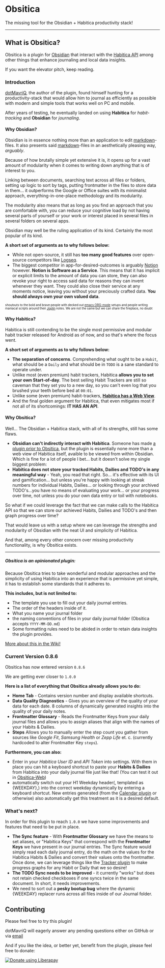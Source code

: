
# Obsitica

The missing tool for the Obsidian + Habitica productivity stack!

---
## What is Obsitica?
Obsitica is a plugin for [Obsidian](https://obsidian.md/) that interact with the [Habitica API](https://habitica.com/apidoc/) among other things that enhance journaling and local data insights. 

If you want the elevator pitch, keep reading.

### Introduction 
[dotMavriQ](https://github.com/dotMavriQ), the author of the plugin, found himself hunting for a productivity-stack that would allow him to journal as efficiently as possible with modern and simple tools that works well on PC and mobile. 

After years of testing, he eventually landed on using **Habitica** for *habit-tracking* and **Obsidian** for *journaling*.

#### Why Obsidian?

Obsidian is in essence nothing more than an application to edit [markdown](https://en.wikipedia.org/wiki/Markdown)-files. It also presents said [markdown](https://en.wikipedia.org/wiki/Markdown)-files in an aesthetically pleasing way, *arguably*.

Because of how brutally simple yet extensive it is, it opens up for a vast amount of modularity when it comes to writing down anything that is of interest to you. 

Linking between documents, searching text across all files or folders, setting up logic to sort by tags, putting frontmatter in the files to store data in them... it outperforms the Google or Office suites with its minimalist approach, everything-in-one-place methodology and its modularity.

The modularity also means that as long as you find an approach that you are comfortable with, you can reduce your cognitive load by not having several parts of yourself or your work or interest placed in several files in several folders on several apps.  

Obsidian may well be the ruling application of its kind. Certainly the most popular of its kind.

**A short set of arguments as to why follows below:**
* While not open-source, it still has **too many good features** over open-source competitors like [Logseq](https://logseq.com/).
* The biggest competitor in app-for-desired-outcomes is arguably [Notion](https://www.notion.com/) however. **Notion is Software as a Service**. This means that it has implicit or explicit limits to the amount of data you can store, they can also revoke your right to access said data for reasons they can invent whenever they want. They could also close their service at any moments notice, leaving you without your preciously crafted data. **You should always own your own valued data**.

<sub><sup>shoutouts to the bold and brave people with decked out [emacs ORG-mode](https://orgmode.org/) setups and people writing maniacal scripts around their [Joplin](https://joplinapp.org/) notes. We are not the same but we can share the fireplace, no doubt</sub></sup>

#### Why Habitica?

Habitica is still contending to be the single most permissive and modular habit tracker released for Android as of now, and so that's where the focus went.

**A short set of arguments as to why follows below:**

* **The separation of concerns**. Comprehending what ought to be a `Habit`, what should be a `Daily` and what should be in `TODO` is a sane standard to operate under.
* Unlike most (even premium) habit trackers, Habitica **allows you to set your own Start-of-day**. The best selling Habit Trackers are still so caveman that they set you to a new day, so you can't even log that you brushed your teeth before bed at `00:01`.  
* Unlike some (even premium) habit-trackers, **[Habitica has a Web View](https://habitica.com/)**.
* And the final golden argument for Habitica, that even mitigates most if not all of its shortcomings: **IT HAS AN API**. 

#### Why Obsitica? 
Well... The Obsidian + Habitica stack, with all of its strengths, still has some flaws.

- **Obsidian can't indirectly interact with Habitica**. Someone has made [a plugin prior to Obsitica](obsidian://show-plugin?id=obsidian-habitica-integration), but the plugin is essentially none more than a web view of Habitica itself, avaible to be viewed from within Obsidian. Which is fine for a lot of people I bet... but it doesn't solve my single biggest problem:
- **Habitica does not store your tracked Habits, Dailies and TODO's in any meaningful way** - Yeah, you read that right. So... it's effective with its UI and gamification... but unless you're happy with looking at streak numbers for individual Habits, Dailies... or looking through your archived TODO's...you have no means of evaluating your work... or your progress over time, not unless you do your own data entry or toil with notebooks.

So what if we could leverage the fact that we can make calls to the Habitica API so that we can store our achieved Habits, Dailies and TODO's and then graph progress over time? 

That would leave us with a setup where we can leverage the strengths and modularity of Obsidian with the neat UI and simplicity of Habitica.

And that, among every other concern over missing productivity functionality, is why Obsitica exists.

---
##### Obsitica is an opinionated plugin:
Because Obsitica tries to take wonderful and modular approaches and the simplicity of using Habitica into an experience that is permissive yet simple, it has to establish some standards that it adheres to. 

**This includes, but is not limited to:**

- The template you use to fill out your daily journal entries.
- The order of the headers inside of it. 
- What you name your journal folder
- the naming conventions of files in your daily journal folder (Obsitica accepts `YYYY-MM-DD.md`)
- Some formatting rules need to be abided in order to retain data insights the plugin provides.

[More about this in the Wiki!](https://github.com/dotMavriQ/Obsitica/wiki/Getting-Started) 


### Current Version 0.8.6

Obsitica has now entered version `0.8.6` 

We are getting ever closer to `1.0.0` 

**Here is a list of everything that Obsitica already allows you to do:** 

- **Home Tab** - Contains version number and display available shortcuts.
- **Data Quality Diagnostics** - Gives you an overview of the quality of your data for each date. 8 columns of dynamically generated insights into the quality of your daily notes.
- **Frontmatter Glossary** - Reads the Frontmatter Keys from your daily journal files and allows you to assign aliases that align with the names of your Habits & Dailies.
- **Steps** Allows you to manually enter the step count you gather from sources like *Google Fit*, *Samsung Health* or *Zepp Life* et. c. (currently hardcoded to alter Frontmatter Key `steps`). 

**Furthermore, you can also:**
- Enter in your *Habitica User ID* and *API Token* into settings. With them in place you can hit a keyboard shortcut to paste your **Habits & Dailies** from Habitica into your daily journal file just like that! (You can test it out in [Obsitica-Web](https://dotmavriq.github.io/Obsitica-Web/))
- automatically switch out your H1 Weekday header(, templated as {WEEKDAY},) into the correct weekday dynamically by entering a keyboard shortcut. New entries generated (from the [Calendar plugin](https://github.com/liamcain/obsidian-calendar-plugin) or otherwise) also automatically get this treatment as it is a desired default.


### What's next?

In order for this plugin to reach `1.0.0` we have some improvements and features that need to be put in place.

- **The Sync feature** - With **Frontmatter Glossary** we have the means to set aliases, or "Habitica Keys" that correspond with the **Frontmatter Keys** we have present in our journal entries. The Sync feature would simply read each daily journal entry, do the math on the values for the Habitica Habits & Dailies and convert their values onto the frontmatter. Once done, we can leverage things like the [Tracker plugin](https://github.com/pyrochlore/obsidian-tracker) to make progress graphs for any Habit or Daily that we so desire!
- **The TODO Sync needs to be improved** - it currently "works" but does not retain checked checkboxes if one syncs twice in the same document. In short, it needs improvements.  
- We need to sort out a **pesky bootup bug** where the dynamic {WEEKDAY} replacer runs across all files inside of our Journal folder.

## Contributing

Please feel free to try this plugin! 

dotMavriQ will eagerly answer any pending questions either on GitHub or via [email](mailto:obsitica+dotmavriq@gmail.com)

And if you like the idea, or better yet, benefit from the plugin, please feel free to donate:

<noscript><a href="https://liberapay.com/dotMavriQ/donate"><img alt="Donate using Liberapay" src="https://liberapay.com/assets/widgets/donate.svg"></a></noscript>
